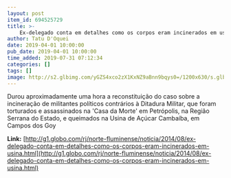 ```yaml
---
layout: post
item_id: 694525729
title: >-
    Ex-delegado conta em detalhes como os corpos eram incinerados em usina
author: Tatu D'Oquei
date: 2019-04-01 10:00:00
pub_date: 2019-04-01 10:00:00
time_added: 2019-07-31 07:12:34
categories: []
tags: []
image: http://s2.glbimg.com/yGZS4xco2zX1KxNZ9aBnn9bqys0=/1200x630/s.glbimg.com/jo/g1/f/original/2014/08/19/cambaiba_claudio_guerra_12.jpg
---
```


Durou aproximadamente uma hora a reconstituição do caso sobre a incineração de militantes políticos contrários à Ditadura Militar, que foram torturados e assassinados na 'Casa da Morte' em Petrópolis, na Região Serrana do Estado, e queimados na Usina de Açúcar Cambaíba, em Campos dos Goy

**Link:** [http://g1.globo.com/rj/norte-fluminense/noticia/2014/08/ex-delegado-conta-em-detalhes-como-os-corpos-eram-incinerados-em-usina.html](http://g1.globo.com/rj/norte-fluminense/noticia/2014/08/ex-delegado-conta-em-detalhes-como-os-corpos-eram-incinerados-em-usina.html)

